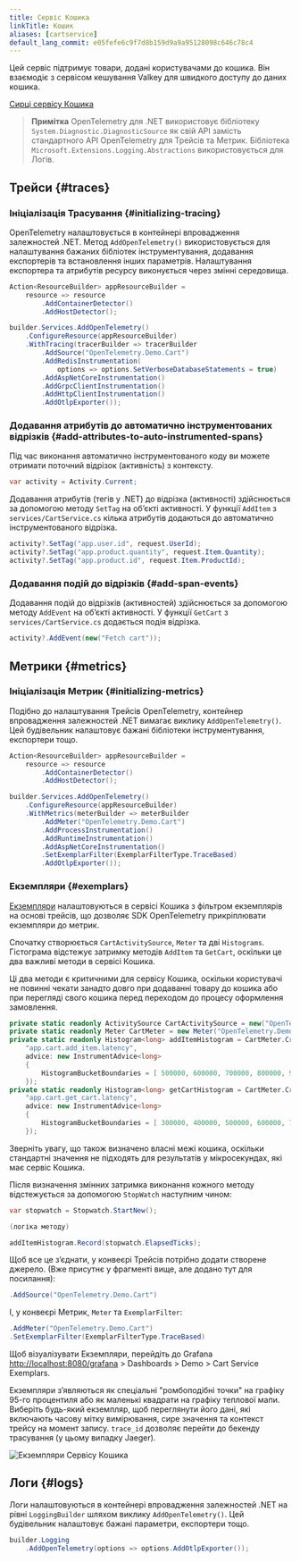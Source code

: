 ```yaml
---
title: Сервіс Кошика
linkTitle: Кошик
aliases: [cartservice]
default_lang_commit: e05fefe6c9f7d8b159d9a9a95128098c646c78c4
---
```


Цей сервіс підтримує товари, додані користувачами до кошика. Він взаємодіє з сервісом кешування Valkey для швидкого доступу до даних кошика.

[Сирці сервісу Кошика](https://github.com/open-telemetry/opentelemetry-demo/blob/main/src/cart/)

> **Примітка** OpenTelemetry для .NET використовує бібліотеку `System.Diagnostic.DiagnosticSource` як свій API замість стандартного API OpenTelemetry для Трейсів та Метрик. Бібліотека `Microsoft.Extensions.Logging.Abstractions` використовується для Логів.

## Трейси {#traces}

### Ініціалізація Трасування {#initializing-tracing}

OpenTelemetry налаштовується в контейнері впровадження залежностей .NET. Метод `AddOpenTelemetry()` використовується для налаштування бажаних бібліотек інструментування, додавання експортерів та встановлення інших параметрів. Налаштування експортера та атрибутів ресурсу виконується через змінні середовища.

```cs
Action<ResourceBuilder> appResourceBuilder =
    resource => resource
        .AddContainerDetector()
        .AddHostDetector();

builder.Services.AddOpenTelemetry()
    .ConfigureResource(appResourceBuilder)
    .WithTracing(tracerBuilder => tracerBuilder
        .AddSource("OpenTelemetry.Demo.Cart")
        .AddRedisInstrumentation(
            options => options.SetVerboseDatabaseStatements = true)
        .AddAspNetCoreInstrumentation()
        .AddGrpcClientInstrumentation()
        .AddHttpClientInstrumentation()
        .AddOtlpExporter());
```

### Додавання атрибутів до автоматично інструментованих відрізків {#add-attributes-to-auto-instrumented-spans}

Під час виконання автоматично інструментованого коду ви можете отримати поточний відрізок (активність) з контексту.

```cs
var activity = Activity.Current;
```

Додавання атрибутів (тегів у .NET) до відрізка (активності) здійснюється за допомогою методу `SetTag` на обʼєкті активності. У функції `AddItem` з `services/CartService.cs` кілька атрибутів додаються до автоматично інструментованого відрізка.

```cs
activity?.SetTag("app.user.id", request.UserId);
activity?.SetTag("app.product.quantity", request.Item.Quantity);
activity?.SetTag("app.product.id", request.Item.ProductId);
```

### Додавання подій до відрізків {#add-span-events}

Додавання подій до відрізків (активностей) здійснюється за допомогою методу `AddEvent` на обʼєкті активності. У функції `GetCart` з `services/CartService.cs` додається подія відрізка.

```cs
activity?.AddEvent(new("Fetch cart"));
```

## Метрики {#metrics}

### Ініціалізація Метрик {#initializing-metrics}

Подібно до налаштування Трейсів OpenTelemetry, контейнер впровадження залежностей .NET вимагає виклику `AddOpenTelemetry()`. Цей будівельник налаштовує бажані бібліотеки інструментування, експортери тощо.

```cs
Action<ResourceBuilder> appResourceBuilder =
    resource => resource
        .AddContainerDetector()
        .AddHostDetector();

builder.Services.AddOpenTelemetry()
    .ConfigureResource(appResourceBuilder)
    .WithMetrics(meterBuilder => meterBuilder
        .AddMeter("OpenTelemetry.Demo.Cart")
        .AddProcessInstrumentation()
        .AddRuntimeInstrumentation()
        .AddAspNetCoreInstrumentation()
        .SetExemplarFilter(ExemplarFilterType.TraceBased)
        .AddOtlpExporter());
```

### Екземпляри {#exemplars}

[Екземпляри](/docs/specs/otel/metrics/data-model/#exemplars) налаштовуються в сервісі Кошика з фільтром екземплярів на основі трейсів, що дозволяє SDK OpenTelemetry прикріплювати екземпляри до метрик.

Спочатку створюється `CartActivitySource`, `Meter` та дві `Histograms`. Гістограма відстежує затримку методів `AddItem` та `GetCart`, оскільки це два важливі методи в сервісі Кошика.

Ці два методи є критичними для сервісу Кошика, оскільки користувачі не повинні чекати занадто довго при додаванні товару до кошика або при перегляді свого кошика перед переходом до процесу оформлення замовлення.

```cs
private static readonly ActivitySource CartActivitySource = new("OpenTelemetry.Demo.Cart");
private static readonly Meter CartMeter = new Meter("OpenTelemetry.Demo.Cart");
private static readonly Histogram<long> addItemHistogram = CartMeter.CreateHistogram<long>(
    "app.cart.add_item.latency",
    advice: new InstrumentAdvice<long>
    {
        HistogramBucketBoundaries = [ 500000, 600000, 700000, 800000, 900000, 1000000, 1100000 ]
    });
private static readonly Histogram<long> getCartHistogram = CartMeter.CreateHistogram<long>(
    "app.cart.get_cart.latency",
    advice: new InstrumentAdvice<long>
    {
        HistogramBucketBoundaries = [ 300000, 400000, 500000, 600000, 700000, 800000, 900000 ]
    });
```

Зверніть увагу, що також визначено власні межі кошика, оскільки стандартні значення не підходять для результатів у мікросекундах, які має сервіс Кошика.

Після визначення змінних затримка виконання кожного методу відстежується за допомогою `StopWatch` наступним чином:

```cs
var stopwatch = Stopwatch.StartNew();

(логіка методу)

addItemHistogram.Record(stopwatch.ElapsedTicks);
```

Щоб все це зʼєднати, у конвеєрі Трейсів потрібно додати створене джерело. (Вже присутнє у фрагменті вище, але додано тут для посилання):

```cs
.AddSource("OpenTelemetry.Demo.Cart")
```

І, у конвеєрі Метрик, `Meter` та `ExemplarFilter`:

```cs
.AddMeter("OpenTelemetry.Demo.Cart")
.SetExemplarFilter(ExemplarFilterType.TraceBased)
```

Щоб візуалізувати Екземпляри, перейдіть до Grafana <http://localhost:8080/grafana> > Dashboards > Demo > Cart Service Exemplars.

Екземпляри зʼявляються як спеціальні "ромбоподібні точки" на графіку 95-го процентиля або як маленькі квадрати на графіку теплової мапи. Виберіть будь-який екземпляр, щоб переглянути його дані, які включають часову мітку вимірювання, сире значення та контекст трейсу на момент запису. `trace_id` дозволяє перейти до бекенду трасування (у цьому випадку Jaeger).

![Екземпляри Сервісу Кошика](exemplars.png)

## Логи {#logs}

Логи налаштовуються в контейнері впровадження залежностей .NET на рівні `LoggingBuilder` шляхом виклику `AddOpenTelemetry()`. Цей будівельник налаштовує бажані параметри, експортери тощо.

```cs
builder.Logging
    .AddOpenTelemetry(options => options.AddOtlpExporter());
```
